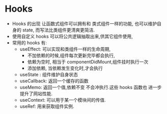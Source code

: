 # Hooks

-   Hooks 的出现 让函数式组件可以拥有和 类式组件一样的功能, 也可以维护自身的 state, 而写法比类组件更清爽更简洁.
-   使用自定义 hooks 可以将公共逻辑抽取出来,供其它组件使用,
-   常用的 hooks 有:
    -   useEffect: 可以实现和类组件一样的生命周期,
        -   不加依赖的时候,组件每次更新完毕都会执行,
        -   依赖为空时, 相当于 componentDidMount,组件挂时执行一次
        -   添加依赖, 当依赖发生变化时,才会执行
    -   useState : 组件维护自身状态
    -   useCallback: 返回一个缓存的函数
    -   useMemo: 返回一个值,依赖不变 不会冲执行.这些 hooks 函数也 进一步提升了网站性能.
    -   useContext: 可以用于某一个模块间的传值.
    -   useRef: 用来获取组件实例.

